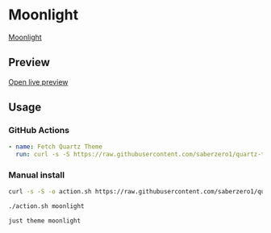 # Moonlight

[Moonlight](#)

## Preview

[Open live preview](https://quartz-themes.github.io/moonlight/)

## Usage

### GitHub Actions

```yaml
- name: Fetch Quartz Theme
  run: curl -s -S https://raw.githubusercontent.com/saberzero1/quartz-themes/master/action.sh | bash -s -- moonlight
```

### Manual install

```bash
curl -s -S -o action.sh https://raw.githubusercontent.com/saberzero1/quartz-themes/master/action.sh

./action.sh moonlight
```

```bash
just theme moonlight
```
